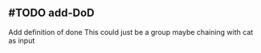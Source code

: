 ## #TODO add-DoD
Add definition of done
This could just be a group maybe chaining with cat as input
<!--
#story
created:2023-09-29T04:11:55.166Z
task-id:3wPv7
story-id:add-DoD order:8.333333333333334
-->
